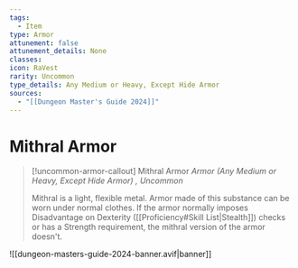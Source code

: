 ```yaml
---
tags:
  - Item
type: Armor
attunement: false
attunement_details: None
classes: 
icon: RaVest
rarity: Uncommon
type_details: Any Medium or Heavy, Except Hide Armor
sources:
  - "[[Dungeon Master's Guide 2024]]"
---
```

# Mithral Armor
>[!uncommon-armor-callout] Mithral Armor
>_Armor (Any Medium or Heavy, Except Hide Armor) , Uncommon_
>
>Mithral is a light, flexible metal. Armor made of this substance can be worn under normal clothes. If the armor normally imposes Disadvantage on Dexterity ([[Proficiency#Skill List\|Stealth]]) checks or has a Strength requirement, the mithral version of the armor doesn't.
>


![[dungeon-masters-guide-2024-banner.avif|banner]]